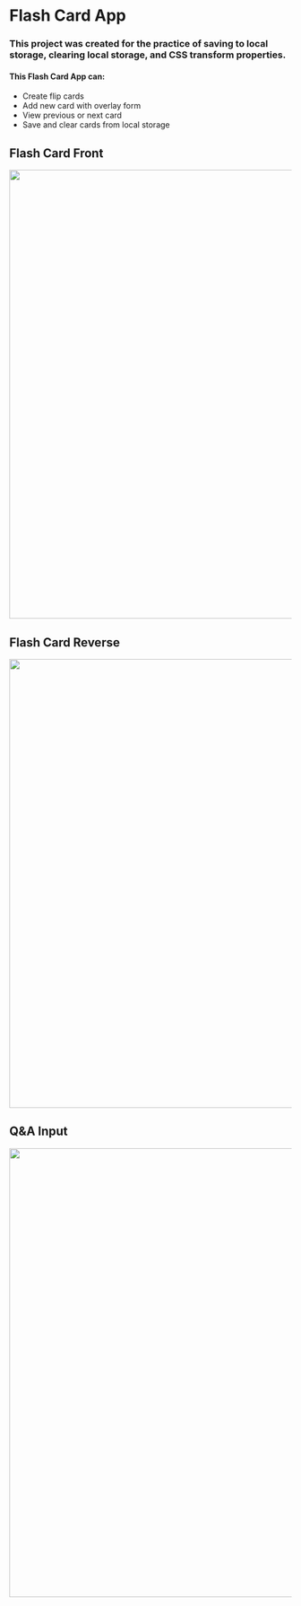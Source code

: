 # Flash Card App

### This project was created for the practice of saving to local storage, clearing local storage, and CSS transform properties.

#### This Flash Card App can:

- Create flip cards
- Add new card with overlay form
- View previous or next card
- Save and clear cards from local storage

## Flash Card Front

<img src="https://imgur.com/tVZ8POt.png" width="800">

## Flash Card Reverse

<img src="https://imgur.com/xQTnkmu.png" width="800">

## Q&A Input

<img src="https://imgur.com/WoL7Zz7.png" width="800">
